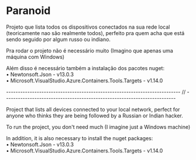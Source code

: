 # Paranoid
Projeto que lista todos os dispositivos conectados na sua rede local (teoricamente nao são realmente todos), perfeito pra quem acha que está sendo seguido por algum russo ou indiano.

Pra rodar o projeto não é necessário muito (Imagino que apenas uma máquina com Windows)

Além disso é necessário também a instalação dos pacotes nuget:  
   • Newtonsoft.Json - v13.0.3  
   • Microsoft.VisualStudio.Azure.Containers.Tools.Targets - v1.14.0 

-------------------------------------------------------------------------- // -------------------------------------------------------------------------

Project that lists all devices connected to your local network, perfect for anyone who thinks they are being followed by a Russian or Indian hacker.

To run the project, you don't need much (I imagine just a Windows machine)

In addition, it is also necessary to install the nuget packages:  
   • Newtonsoft.Json - v13.0.3  
   • Microsoft.VisualStudio.Azure.Containers.Tools.Targets - v1.14.0 
